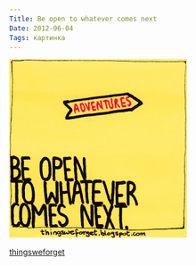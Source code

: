 ```yaml
---
Title: Be open to whatever comes next
Date: 2012-06-04
Tags: картинка
---
```


![be-open.jpeg](images/be-open.jpeg)

[thingsweforget](http://thingsweforget.blogspot.com/2012/06/880-be-open-to-whatever-comes-next.html)